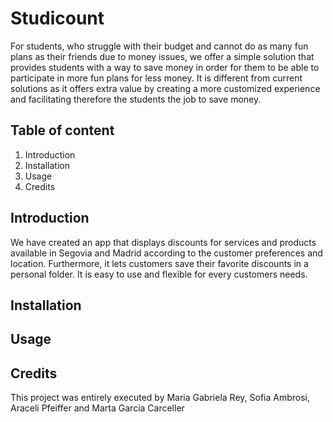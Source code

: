 # Studicount
For students,  who struggle with their budget and cannot do as many fun plans as their friends due to money issues, we offer a simple solution that provides students with a way to save money in order for them to be able to participate in more fun plans for less money. It is different from current solutions as it offers extra value by creating a more customized experience and facilitating therefore the students the job to save money.


## Table of content
1. Introduction
2. Installation
3. Usage
4. Credits

## Introduction
We have created an app that displays discounts for services and products available in Segovia and Madrid according to the customer preferences and location. Furthermore, it lets customers save their favorite discounts in a personal folder. It is easy to use and flexible for every customers needs. 


## Installation 

## Usage

## Credits 
This project was entirely executed by Maria Gabriela Rey, Sofia Ambrosi, Araceli Pfeiffer and Marta Garcia Carceller
